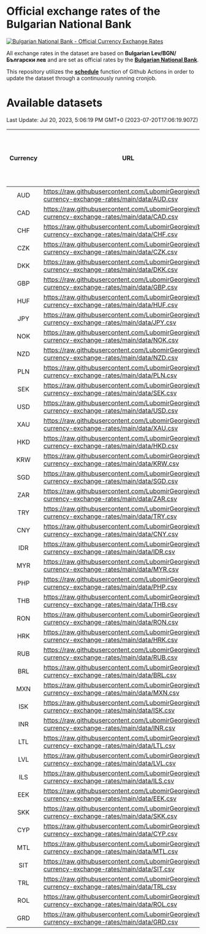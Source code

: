 # Official exchange rates of the Bulgarian National Bank

[![Bulgarian National Bank - Official Currency Exchange Rates](https://github.com/LubomirGeorgiev/bnb-currency-exchange-rates/actions/workflows/update-rates.yml/badge.svg?branch=main)](https://github.com/LubomirGeorgiev/bnb-currency-exchange-rates/actions/workflows/update-rates.yml)

All exchange rates in the dataset are based on **Bulgarian Lev/BGN/Български лев** and are set as official rates by the [**Bulgarian National Bank**](https://www.bnb.bg/Statistics/StExternalSector/StExchangeRates/StERForeignCurrencies/index.htm?toLang=_EN).

This repository utilizes the [**schedule**](https://docs.github.com/en/actions/reference/events-that-trigger-workflows) function of Github Actions in order to update the dataset through a continuously running cronjob.

# Available datasets

<!-- START LINKS (DO NOT EVER FU*ING DELETE THIS COMMENT FOR THE LOVE OF YOUR LIFE!!! IF YOU ARE CURIOS HOW IT WORKS, YOU CAN HAVE A LOOK AT ./src/updateReadme.ts) -->

Last Update: Jul 20, 2023, 5:06:19 PM GMT+0 (2023-07-20T17:06:19.907Z)

| Currency | URL                                                                                             | Number of records | Number of missing days that were filled in |
| :------: | ----------------------------------------------------------------------------------------------- | :---------------: | :----------------------------------------: |
|   AUD    | https://raw.githubusercontent.com/LubomirGeorgiev/bnb-currency-exchange-rates/main/data/AUD.csv |       8558        |                    2642                    |
|   CAD    | https://raw.githubusercontent.com/LubomirGeorgiev/bnb-currency-exchange-rates/main/data/CAD.csv |       8558        |                    2642                    |
|   CHF    | https://raw.githubusercontent.com/LubomirGeorgiev/bnb-currency-exchange-rates/main/data/CHF.csv |       8558        |                    2642                    |
|   CZK    | https://raw.githubusercontent.com/LubomirGeorgiev/bnb-currency-exchange-rates/main/data/CZK.csv |       8558        |                    2642                    |
|   DKK    | https://raw.githubusercontent.com/LubomirGeorgiev/bnb-currency-exchange-rates/main/data/DKK.csv |       8558        |                    2642                    |
|   GBP    | https://raw.githubusercontent.com/LubomirGeorgiev/bnb-currency-exchange-rates/main/data/GBP.csv |       8558        |                    2642                    |
|   HUF    | https://raw.githubusercontent.com/LubomirGeorgiev/bnb-currency-exchange-rates/main/data/HUF.csv |       8558        |                    2642                    |
|   JPY    | https://raw.githubusercontent.com/LubomirGeorgiev/bnb-currency-exchange-rates/main/data/JPY.csv |       8558        |                    2642                    |
|   NOK    | https://raw.githubusercontent.com/LubomirGeorgiev/bnb-currency-exchange-rates/main/data/NOK.csv |       8558        |                    2642                    |
|   NZD    | https://raw.githubusercontent.com/LubomirGeorgiev/bnb-currency-exchange-rates/main/data/NZD.csv |       8558        |                    2642                    |
|   PLN    | https://raw.githubusercontent.com/LubomirGeorgiev/bnb-currency-exchange-rates/main/data/PLN.csv |       8558        |                    2642                    |
|   SEK    | https://raw.githubusercontent.com/LubomirGeorgiev/bnb-currency-exchange-rates/main/data/SEK.csv |       8558        |                    2642                    |
|   USD    | https://raw.githubusercontent.com/LubomirGeorgiev/bnb-currency-exchange-rates/main/data/USD.csv |       8558        |                    2642                    |
|   XAU    | https://raw.githubusercontent.com/LubomirGeorgiev/bnb-currency-exchange-rates/main/data/XAU.csv |       8557        |                    2643                    |
|   HKD    | https://raw.githubusercontent.com/LubomirGeorgiev/bnb-currency-exchange-rates/main/data/HKD.csv |       8256        |                    2551                    |
|   KRW    | https://raw.githubusercontent.com/LubomirGeorgiev/bnb-currency-exchange-rates/main/data/KRW.csv |       8256        |                    2551                    |
|   SGD    | https://raw.githubusercontent.com/LubomirGeorgiev/bnb-currency-exchange-rates/main/data/SGD.csv |       8256        |                    2551                    |
|   ZAR    | https://raw.githubusercontent.com/LubomirGeorgiev/bnb-currency-exchange-rates/main/data/ZAR.csv |       8256        |                    2551                    |
|   TRY    | https://raw.githubusercontent.com/LubomirGeorgiev/bnb-currency-exchange-rates/main/data/TRY.csv |       6746        |                    2089                    |
|   CNY    | https://raw.githubusercontent.com/LubomirGeorgiev/bnb-currency-exchange-rates/main/data/CNY.csv |       6626        |                    2053                    |
|   IDR    | https://raw.githubusercontent.com/LubomirGeorgiev/bnb-currency-exchange-rates/main/data/IDR.csv |       6626        |                    2053                    |
|   MYR    | https://raw.githubusercontent.com/LubomirGeorgiev/bnb-currency-exchange-rates/main/data/MYR.csv |       6626        |                    2053                    |
|   PHP    | https://raw.githubusercontent.com/LubomirGeorgiev/bnb-currency-exchange-rates/main/data/PHP.csv |       6626        |                    2053                    |
|   THB    | https://raw.githubusercontent.com/LubomirGeorgiev/bnb-currency-exchange-rates/main/data/THB.csv |       6626        |                    2053                    |
|   RON    | https://raw.githubusercontent.com/LubomirGeorgiev/bnb-currency-exchange-rates/main/data/RON.csv |       6567        |                    2035                    |
|   HRK    | https://raw.githubusercontent.com/LubomirGeorgiev/bnb-currency-exchange-rates/main/data/HRK.csv |       6424        |                    1988                    |
|   RUB    | https://raw.githubusercontent.com/LubomirGeorgiev/bnb-currency-exchange-rates/main/data/RUB.csv |       6122        |                    1893                    |
|   BRL    | https://raw.githubusercontent.com/LubomirGeorgiev/bnb-currency-exchange-rates/main/data/BRL.csv |       5656        |                    1756                    |
|   MXN    | https://raw.githubusercontent.com/LubomirGeorgiev/bnb-currency-exchange-rates/main/data/MXN.csv |       5656        |                    1756                    |
|   ISK    | https://raw.githubusercontent.com/LubomirGeorgiev/bnb-currency-exchange-rates/main/data/ISK.csv |       5559        |                    1721                    |
|   INR    | https://raw.githubusercontent.com/LubomirGeorgiev/bnb-currency-exchange-rates/main/data/INR.csv |       5289        |                    1642                    |
|   LTL    | https://raw.githubusercontent.com/LubomirGeorgiev/bnb-currency-exchange-rates/main/data/LTL.csv |       5147        |                    1576                    |
|   LVL    | https://raw.githubusercontent.com/LubomirGeorgiev/bnb-currency-exchange-rates/main/data/LVL.csv |       4782        |                    1462                    |
|   ILS    | https://raw.githubusercontent.com/LubomirGeorgiev/bnb-currency-exchange-rates/main/data/ILS.csv |       4563        |                    1421                    |
|   EEK    | https://raw.githubusercontent.com/LubomirGeorgiev/bnb-currency-exchange-rates/main/data/EEK.csv |       3992        |                    1218                    |
|   SKK    | https://raw.githubusercontent.com/LubomirGeorgiev/bnb-currency-exchange-rates/main/data/SKK.csv |       2962        |                    904                     |
|   CYP    | https://raw.githubusercontent.com/LubomirGeorgiev/bnb-currency-exchange-rates/main/data/CYP.csv |       2898        |                    882                     |
|   MTL    | https://raw.githubusercontent.com/LubomirGeorgiev/bnb-currency-exchange-rates/main/data/MTL.csv |       2596        |                    791                     |
|   SIT    | https://raw.githubusercontent.com/LubomirGeorgiev/bnb-currency-exchange-rates/main/data/SIT.csv |       2534        |                    770                     |
|   TRL    | https://raw.githubusercontent.com/LubomirGeorgiev/bnb-currency-exchange-rates/main/data/TRL.csv |       1810        |                    551                     |
|   ROL    | https://raw.githubusercontent.com/LubomirGeorgiev/bnb-currency-exchange-rates/main/data/ROL.csv |       1689        |                    516                     |
|   GRD    | https://raw.githubusercontent.com/LubomirGeorgiev/bnb-currency-exchange-rates/main/data/GRD.csv |        361        |                    109                     |

<!-- END LINKS (DO NOT EVER FU*ING DELETE THIS COMMENT FOR THE LOVE OF YOUR LIFE!!! IF YOU ARE CURIOS HOW IT WORKS, YOU CAN HAVE A LOOK AT ./src/updateReadme.ts) -->
